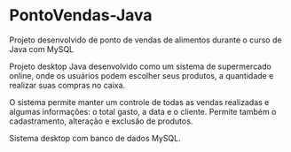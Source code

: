 # PontoVendas-Java
Projeto desenvolvido de ponto de vendas de alimentos durante o curso de Java com MySQL

Projeto desktop Java desenvolvido como um sistema de supermercado online, onde os usuários podem escolher seus produtos, a quantidade e realizar suas compras no caixa. 

O sistema permite manter um controle de todas as vendas realizadas e algumas informações: o total gasto, a data e o cliente. 
Permite também o cadastramento, alteração e exclusão de produtos. 

Sistema desktop com banco de dados MySQL.
